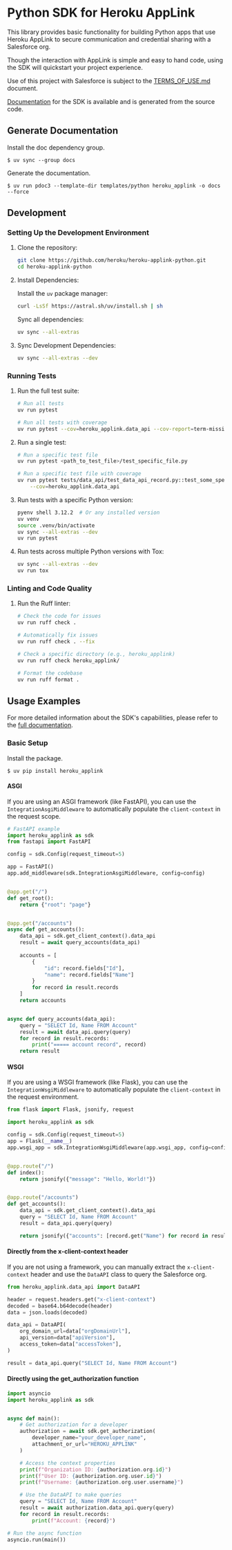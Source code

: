 # Python SDK for Heroku AppLink

This library provides basic functionality for building Python apps that use
Heroku AppLink to secure communication and credential sharing with a Salesforce
org.

Though the interaction with AppLink is simple and easy to hand code, using the
SDK will quickstart your project experience.

Use of this project with Salesforce is subject to the [TERMS_OF_USE.md](TERMS_OF_USE.md) document.

[Documentation](docs/heroku_applink/index.md) for the SDK is available and is generated
from the source code.

## Generate Documentation

Install the doc dependency group.

```shell
$ uv sync --group docs
```

Generate the documentation.

```shell
$ uv run pdoc3 --template-dir templates/python heroku_applink -o docs --force
```

## Development

### Setting Up the Development Environment

1. Clone the repository:

    ```bash
    git clone https://github.com/heroku/heroku-applink-python.git
    cd heroku-applink-python
    ```

2. Install Dependencies:

    Install the `uv` package manager:

    ```bash
    curl -LsSf https://astral.sh/uv/install.sh | sh
    ```

    Sync all dependencies:

    ```bash
    uv sync --all-extras
    ```

3. Sync Development Dependencies:

    ```bash
    uv sync --all-extras --dev
    ```

### Running Tests

1. Run the full test suite:

    ```bash
    # Run all tests
    uv run pytest

    # Run all tests with coverage
    uv run pytest --cov=heroku_applink.data_api --cov-report=term-missing -v
    ```

2. Run a single test:

    ```bash
    # Run a specific test file
    uv run pytest <path_to_test_file>/test_specific_file.py

    # Run a specific test file with coverage
    uv run pytest tests/data_api/test_data_api_record.py::test_some_specific_case \
        --cov=heroku_applink.data_api
    ```

3. Run tests with a specific Python version:

    ```bash
    pyenv shell 3.12.2  # Or any installed version
    uv venv
    source .venv/bin/activate
    uv sync --all-extras --dev
    uv run pytest
    ```

4. Run tests across multiple Python versions with Tox:

    ```bash
    uv sync --all-extras --dev
    uv run tox
    ```

### Linting and Code Quality

1. Run the Ruff linter:

    ```bash
    # Check the code for issues
    uv run ruff check .

    # Automatically fix issues
    uv run ruff check . --fix

    # Check a specific directory (e.g., heroku_applink)
    uv run ruff check heroku_applink/

    # Format the codebase
    uv run ruff format .
    ```

## Usage Examples

For more detailed information about the SDK's capabilities, please refer to the [full documentation](docs/heroku_applink/index.md).

### Basic Setup

Install the package.

```shell
$ uv pip install heroku_applink
```

#### ASGI

If you are using an ASGI framework (like FastAPI), you can use the `IntegrationAsgiMiddleware` to automatically populate the `client-context` in the request scope.

```python
# FastAPI example
import heroku_applink as sdk
from fastapi import FastAPI

config = sdk.Config(request_timeout=5)

app = FastAPI()
app.add_middleware(sdk.IntegrationAsgiMiddleware, config=config)


@app.get("/")
def get_root():
    return {"root": "page"}


@app.get("/accounts")
async def get_accounts():
    data_api = sdk.get_client_context().data_api
    result = await query_accounts(data_api)
    
    accounts = [
        {
            "id": record.fields["Id"],
            "name": record.fields["Name"]
        }
        for record in result.records
    ]
    return accounts


async def query_accounts(data_api):
    query = "SELECT Id, Name FROM Account"
    result = await data_api.query(query)
    for record in result.records:
        print("===== account record", record)
    return result
```

#### WSGI

If you are using a WSGI framework (like Flask), you can use the `IntegrationWsgiMiddleware` to automatically populate the `client-context` in the request environment.

```python
from flask import Flask, jsonify, request

import heroku_applink as sdk

config = sdk.Config(request_timeout=5)
app = Flask(__name__)
app.wsgi_app = sdk.IntegrationWsgiMiddleware(app.wsgi_app, config=config)


@app.route("/")
def index():
    return jsonify({"message": "Hello, World!"})


@app.route("/accounts")
def get_accounts():
    data_api = sdk.get_client_context().data_api
    query = "SELECT Id, Name FROM Account"
    result = data_api.query(query)

    return jsonify({"accounts": [record.get("Name") for record in result.records]})
```

#### Directly from the x-client-context header

If you are not using a framework, you can manually extract the `x-client-context`
header and use the `DataAPI` class to query the Salesforce org.

```python
from heroku_applink.data_api import DataAPI

header = request.headers.get("x-client-context")
decoded = base64.b64decode(header)
data = json.loads(decoded)

data_api = DataAPI(
    org_domain_url=data["orgDomainUrl"],
    api_version=data["apiVersion"],
    access_token=data["accessToken"],
)

result = data_api.query("SELECT Id, Name FROM Account")
```

#### Directly using the get_authorization function

```python
import asyncio
import heroku_applink as sdk


async def main():
    # Get authorization for a developer
    authorization = await sdk.get_authorization(
        developer_name="your_developer_name",
        attachment_or_url="HEROKU_APPLINK"
    )

    # Access the context properties
    print(f"Organization ID: {authorization.org.id}")
    print(f"User ID: {authorization.org.user.id}")
    print(f"Username: {authorization.org.user.username}")

    # Use the DataAPI to make queries
    query = "SELECT Id, Name FROM Account"
    result = await authorization.data_api.query(query)
    for record in result.records:
        print(f"Account: {record}")

# Run the async function
asyncio.run(main())
```
